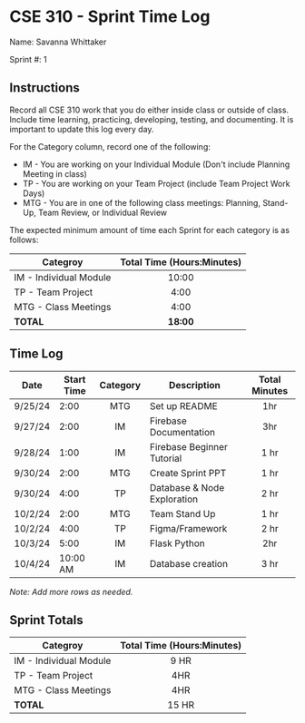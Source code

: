 
# CSE 310 - Sprint Time Log

Name: Savanna Whittaker

Sprint #: 1

## Instructions

Record all CSE 310 work that you do either inside class or outside of class.  Include time learning, practicing, developing, testing, and documenting.  It is important to update this log every day.

For the Category column, record one of the following:
* IM - You are working on your Individual Module (Don't include Planning Meeting in class)
* TP - You are working on your Team Project (include Team Project Work Days)
* MTG - You are in one of the following class meetings: Planning, Stand-Up, Team Review, or Individual Review

The expected minimum amount of time each Sprint for each category is as follows:

|Categroy                       |Total Time (Hours:Minutes)|
|-------------------------------|:------------------------:|
|IM - Individual Module         |          10:00           |
|TP - Team Project              |           4:00           |
|MTG - Class Meetings           |           4:00           |
|**TOTAL**                      |        **18:00**         |

## Time Log

|Date      |Start Time|Category|Description                                 |Total Minutes|
|----------|----------|:------:|--------------------------------------------|:-----------:|
| 9/25/24         |  2:00        |   MTG    |               Set up README                             |     1hr        |
| 9/27/24         |    2:00      |    IM    |                Firebase Documentation                            |       3hr      |
| 9/28/24        |     1:00     |   IM     |              Firebase Beginner Tutorial                              |      1 hr       |
|  9/30/24        |    2:00      |   MTG     |                  Create Sprint PPT                          |       1 hr      |
|    9/30/24      |      4:00    |    TP    |                    Database & Node Exploration                        |       2 hr      |
|   10/2/24       |     2:00     |     MTG   |              Team Stand Up                              |    1 hr         |
|  10/2/24         |      4:00    |     TP   |              Figma/Framework                              |   2 hr          |
|  10/3/24       |    5:00      |    IM    |                Flask Python                            |    2hr         |
|  10/4/24         |  10:00 AM        |   IM     |          Database creation                                  |  3 hr           |



_Note: Add more rows as needed._

## Sprint Totals

|Categroy                       |Total Time (Hours:Minutes)|
|-------------------------------|:------------------------:|
|IM - Individual Module         |       9 HR                   |
|TP - Team Project              |       4HR                   |
|MTG - Class Meetings           |       4HR                   |
|**TOTAL**                      |       15 HR                   |
